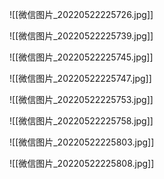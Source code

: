 ![[微信图片_20220522225726.jpg]]

![[微信图片_20220522225739.jpg]]

![[微信图片_20220522225745.jpg]]

![[微信图片_20220522225747.jpg]]

![[微信图片_20220522225753.jpg]]

![[微信图片_20220522225758.jpg]]

![[微信图片_20220522225803.jpg]]

![[微信图片_20220522225808.jpg]]
